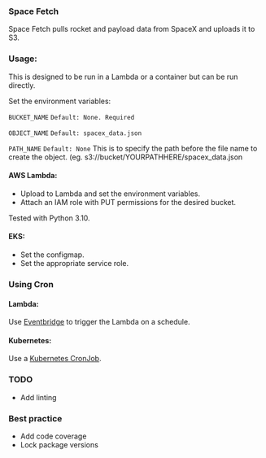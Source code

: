 ### Space Fetch

Space Fetch pulls rocket and payload data from SpaceX and uploads it to S3.

### Usage:

This is designed to be run in a Lambda or a container but can be run directly.

Set the environment variables:

`BUCKET_NAME` `Default: None. Required`

`OBJECT_NAME` `Default: spacex_data.json`

`PATH_NAME` `Default: None` This is to specify the path before the file name to create the object. (eg. s3://bucket/YOURPATHHERE/spacex_data.json

#### AWS Lambda:

- Upload to Lambda and set the environment variables.
- Attach an IAM role with PUT permissions for the desired bucket.

Tested with Python 3.10.

#### EKS:

- Set the configmap.
- Set the appropriate service role.



### Using Cron

#### Lambda:

Use [Eventbridge](https://aws.amazon.com/eventbridge/) to trigger the Lambda on a schedule.


#### Kubernetes:

Use a [Kubernetes CronJob](https://kubernetes.io/docs/concepts/workloads/controllers/cron-jobs/).



### TODO

- Add linting
  
### Best practice
- Add code coverage
- Lock package versions